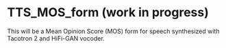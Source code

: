 # TTS_MOS_form (work in progress)
This will be a Mean Opinion Score (MOS) form for speech synthesized with Tacotron 2 and HiFi-GAN vocoder.
